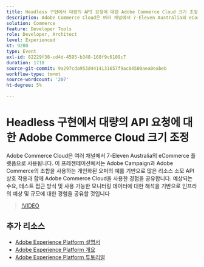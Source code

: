 ```yaml
---
title: Headless 구현에서 대량의 API 요청에 대한 Adobe Commerce Cloud 크기 조정
description: Adobe Commerce Cloud은 여러 채널에서 7-Eleven Australia의 eCommerce 플랫폼으로 사용됩니다. 이 프레젠테이션에서는 Adobe Campaign과 Adobe Commerce의 조합을 사용하는 개인화된 오퍼의 예를 기반으로 많은 리소스 소모 API 상호 작용과 함께 Adobe Commerce Cloud을 사용한 경험을 공유합니다. 예상되는 수요, 테스트 접근 방식 및 사용 가능한 모니터링 데이터에 대한 해석을 기반으로 인프라의 예상 및 규모에 대한 경험을 공유할 것입니다.
solution: Commerce
feature: Developer Tools
role: Developer, Architect
level: Experienced
kt: 9200
type: Event
exl-id: 82229f38-cd4d-4595-b348-168f9c6109c7
duration: 1718
source-git-commit: 9a297cda953d4414131657f9ac84580aea0eabeb
workflow-type: tm+mt
source-wordcount: '207'
ht-degree: 5%

---
```


# Headless 구현에서 대량의 API 요청에 대한 Adobe Commerce Cloud 크기 조정

Adobe Commerce Cloud은 여러 채널에서 7-Eleven Australia의 eCommerce 플랫폼으로 사용됩니다. 이 프레젠테이션에서는 Adobe Campaign과 Adobe Commerce의 조합을 사용하는 개인화된 오퍼의 예를 기반으로 많은 리소스 소모 API 상호 작용과 함께 Adobe Commerce Cloud을 사용한 경험을 공유합니다. 예상되는 수요, 테스트 접근 방식 및 사용 가능한 모니터링 데이터에 대한 해석을 기반으로 인프라의 예상 및 규모에 대한 경험을 공유할 것입니다

>[!VIDEO](https://video.tv.adobe.com/v/337726/?quality=12&learn=on&hidetitle=true)

## 추가 리소스

- [Adobe Experience Platform 설명서](https://experienceleague.adobe.com/docs/experience-platform.html?lang=ko)
- [Adobe Experience Platform 개요](https://experienceleague.adobe.com/docs/experience-platform/landing/home.html?lang=ko)
- [Adobe Experience Platform 튜토리얼](https://experienceleague.adobe.com/docs/platform-learn/tutorials/overview.html?lang=ko)
